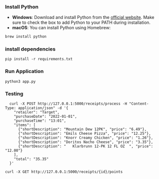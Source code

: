 ### Install Python

- **Windows**: Download and install Python from the [official website](https://www.python.org/downloads/windows/). Make sure to check the box to add Python to your PATH during installation.
- **macOS**: You can install Python using Homebrew:
```bash
brew install python
```

### install dependencies
```
pip install -r requirements.txt
```

### Run Application
```
python3 app.py
```

### Testing

```
  curl -X POST http://127.0.0.1:5000/receipts/process -H "Content-Type: application/json" -d '{
    "retailer": "Target",
    "purchaseDate": "2022-01-01",
    "purchaseTime": "13:01",
    "items": [
      {"shortDescription": "Mountain Dew 12PK", "price": "6.49"},
      {"shortDescription": "Emils Cheese Pizza", "price": "12.25"},
      {"shortDescription": "Knorr Creamy Chicken", "price": "1.26"},
      {"shortDescription": "Doritos Nacho Cheese", "price": "3.35"},
      {"shortDescription": "   Klarbrunn 12-PK 12 FL OZ  ", "price": "12.00"}
    ],
    "total": "35.35"
  }'
```

```
curl -X GET http://127.0.0.1:5000/receipts/{id}/points
```